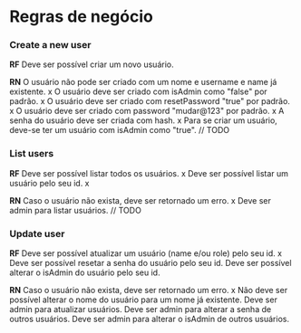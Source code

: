 # Regras de negócio

### Create a new user

**RF**
Deve ser possível criar um novo usuário.

**RN**
O usuário não pode ser criado com um nome e username e name já existente. x
O usuário deve ser criado com isAdmin como "false" por padrão. x
O usuário deve ser criado com resetPassword "true" por padrão. x
O usuário deve ser criado com password "mudar@123" por padrão. x
A senha do usuário deve ser criada com hash. x
Para se criar um usuário, deve-se ter um usuário com isAdmin como "true". // TODO

### List users

**RF**
Deve ser possível listar todos os usuários. x
Deve ser possível listar um usuário pelo seu id. x

**RN**
Caso o usuário não exista, deve ser retornado um erro. x
Deve ser admin para listar usuários. // TODO

### Update user

**RF**
Deve ser possível atualizar um usuário (name e/ou role) pelo seu id. x
Deve ser possível resetar a senha do usuário pelo seu id.
Deve ser possível alterar o isAdmin do usuário pelo seu id.

**RN**
Caso o usuário não exista, deve ser retornado um erro. x
Não deve ser possível alterar o nome do usuário para um nome já existente.
Deve ser admin para atualizar usuários.
Deve ser admin para alterar a senha de outros usuários.
Deve ser admin para alterar o isAdmin de outros usuários.
